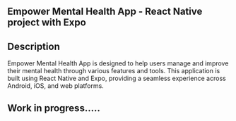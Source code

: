 ## Empower Mental Health App - React Native project with Expo

## Description

Empower Mental Health App is designed to help users manage and improve their mental health through various features and tools. This application is built using React Native and Expo, providing a seamless experience across Android, iOS, and web platforms.

## Work in progress.....
